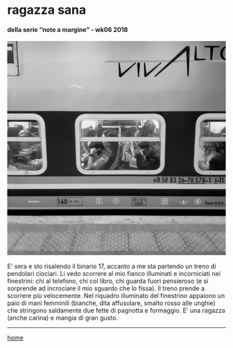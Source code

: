 # ragazza sana  

#### della serie “note a margine” - wk06 2018  
![](/interarete043.png "Roma Temrini - backhome")  

E' sera e sto risalendo il binario 17, accanto a me sta partendo un treno di pendolari ciociari. Li vedo scorrere al mio fianco illuminati e incorniciati nei finestrini: chi al telefono, chi col libro, chi guarda fuori pensieroso (e si sorprende ad incrociare il mio sguardo che lo fissa). 
Il treno prende a scorrere più velocemente. Nel riquadro illuminato del finestrino appaiono un paio di mani femminili (bianche, dita affusolare, smalto rosso alle unghie) che  stringono saldamente due fette di pagnotta e formaggio. E' una ragazza (anche carina) e mangia di gran gusto.

---  
[home](/interarete.md)